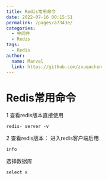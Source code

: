 ```yaml
---
title: Redis常用命令
date: 2022-07-16 00:15:51
permalink: /pages/a7343e/
categories:
  - 中间件
  - Redis
tags:
  - Redis
author: 
  name: Marvel
  link: https://github.com/zouquchen
---
```



# Redis常用命令

1 查看redis版本直接使用

```
redis- server -v
```

2 查看redis版本： 进入redis客户端后用

```
info
```

选择数据库

```
select x
```


